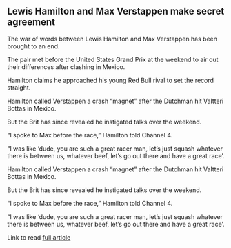 ## Lewis Hamilton and Max Verstappen make secret agreement

The war of words between Lewis Hamilton and Max Verstappen has been brought to an end.

The pair met before the United States Grand Prix at the weekend to air out their differences after clashing in Mexico.

Hamilton claims he approached his young Red Bull rival to set the record straight.

Hamilton called Verstappen a crash “magnet” after the Dutchman hit Valtteri Bottas in Mexico.

But the Brit has since revealed he instigated talks over the weekend.

“I spoke to Max before the race,” Hamilton told Channel 4.

“I was like ‘dude, you are such a great racer man, let’s just squash whatever there is between us, whatever beef, let’s go out there and have a great race’.

Hamilton called Verstappen a crash “magnet” after the Dutchman hit Valtteri Bottas in Mexico.

But the Brit has since revealed he instigated talks over the weekend.

“I spoke to Max before the race,” Hamilton told Channel 4.

“I was like ‘dude, you are such a great racer man, let’s just squash whatever there is between us, whatever beef, let’s go out there and have a great race’.

Link to read [full article](https://www.express.co.uk/sport/f1-autosport/1200636/Lewis-Hamilton-Max-Verstappen-Mercedes-Ferrari-F1-news)
